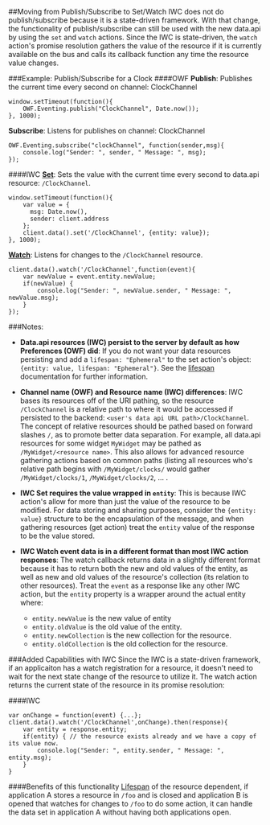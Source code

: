 ##Moving from Publish/Subscribe to Set/Watch
IWC does not do publish/subscribe because it is a state-driven framework. With that change, the functionality of 
publish/subscribe can still be used with the new data.api by using the `set` and `watch` actions. Since the IWC is
state-driven, the `watch` action's promise resolution gathers the value of the resource if it is currently available on 
the bus and calls its callback function any time the resource value changes.

###Example: Publish/Subscribe for a Clock
####OWF
**Publish**: Publishes the current time every second on channel: ClockChannel 
```
window.setTimeout(function(){
    OWF.Eventing.publish("ClockChannel", Date.now());
}, 1000);
```

**Subscribe**: Listens for publishes on channel: ClockChannel
```
OWF.Eventing.subscribe("clockChannel", function(sender,msg){
    console.log("Sender: ", sender, " Message: ", msg);
});
```



####IWC
**[Set](../core_apis/common/storing.md)**: Sets the value with the current time every second to data.api resource: `/ClockChannel`.
```
window.setTimeout(function(){
    var value = { 
      msg: Date.now(),
      sender: client.address
    };
    client.data().set('/ClockChannel', {entity: value});
}, 1000);
```


**[Watch](../core_apis/common/watching.md)**: Listens for changes to the `/ClockChannel` resource.

```
client.data().watch('/ClockChannel',function(event){
    var newValue = event.entity.newValue;
    if(newValue) {
        console.log("Sender: ", newValue.sender, " Message: ", newValue.msg);
    }
});
```


###Notes:
* **Data.api resources (IWC) persist to the server by default as how Preferences (OWF) did**: If you do not want your
data resources persisting and add a `lifespan: "Ephemeral"` to the set action's object: `{entity: value, lifespan: "Ephemeral"}`.
See the [lifespan](../core_apis/common/storing.md) documentation for further information.
* **Channel name (OWF) and Resource name (IWC) differences**: IWC bases its resources off of the URI pathing, so the
resource `/ClockChannel` is a relative path to where it would be accessed if persisted to the backend: 
`<user's data api URL path>/ClockChannel`. The concept of relative resources should be pathed based on forward slashes 
`/`, as to promote better data separation. For example, all data.api resources for some widget `MyWidget` may be pathed
 as `/MyWidget/<resource name>`. This also allows for advanced resource gathering actions based on common paths (listing
 all resources who's relative path begins with `/MyWidget/clocks/`  would gather `/MyWidget/clocks/1`, `/MyWidget/clocks/2`, ... .
 
* **IWC Set requires the value wrapped in `entity`**: This is because IWC action's allow for more than just the value of
 the resource to be modified. For data storing and sharing purposes, consider the `{entity: value}` structure to 
 be the encapsulation of the message, and when gathering resources (get action) treat the `entity` value of the response 
 to be the value stored.
 
* **IWC Watch event data is in a different format than most IWC action responses**: The watch callback returns data in 
a slightly different format because it has to return both the new and old values of the entity, as well as new and old 
values of the resource's collection (its relation to other resources). Treat the `event` as a response like any other
IWC action, but the `entity` property is a wrapper around the actual entity where:
    * `entity.newValue` is the new value of entity
    * `entity.oldValue` is the old value of the entity.
    * `entity.newCollection` is the new collection for the resource.
    * `entity.oldCollection` is the old collection for the resource.



###Added Capabilities with IWC
Since the IWC is a state-driven framework, if an applicaiton has a watch registration for a resource, it doesn't need
to wait for the next state change of the resource to utilize it. The watch action returns the current state of the 
resource in its promise resolution:

####IWC
```
var onChange = function(event) {...};
client.data().watch('/ClockChannel',onChange).then(response){
    var entity = response.entity;
    if(entity) { // the resource exists already and we have a copy of its value now.
        console.log("Sender: ", entity.sender, " Message: ", entity.msg);
    }
}

```

####Benefits of this functionality
[Lifespan](../core_apis/common/storing.md) of the resource dependent, if application A stores a resource in `/foo` and is closed and application B is
opened that watches for changes to `/foo` to do some action, it can handle the data set in application A without having
both applications open.